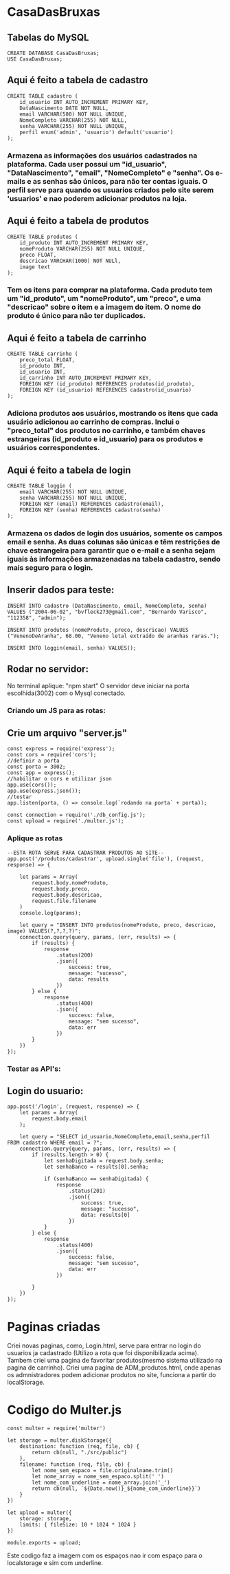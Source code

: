 # CasaDasBruxas

<h2>Tabelas do MySQL</h2>


````
CREATE DATABASE CasaDasBruxas;
USE CasaDasBruxas;
````
<h2>Aqui é feito a tabela de cadastro</h2>

````
CREATE TABLE cadastro (
    id_usuario INT AUTO_INCREMENT PRIMARY KEY,
    DataNascimento DATE NOT NULL,
    email VARCHAR(500) NOT NULL UNIQUE,
    NomeCompleto VARCHAR(255) NOT NULL,
    senha VARCHAR(255) NOT NULL UNIQUE,
    perfil enum('admin', 'usuario') default('usuario')
);
````
<h3>Armazena as informações dos usuários cadastrados na plataforma. Cada user possui um "id_usuario", "DataNascimento", "email", "NomeCompleto" e "senha". Os e-mails e as senhas são únicos, para não ter contas iguais. O perfil serve para quando os usuarios criados pelo site serem 'usuarios' e nao poderem adicionar produtos na loja.</h3>

<h2>Aqui é feito a tabela de produtos</h2>

````
CREATE TABLE produtos (
    id_produto INT AUTO_INCREMENT PRIMARY KEY,
    nomeProduto VARCHAR(255) NOT NULL UNIQUE,
    preco FLOAT,
    descricao VARCHAR(1000) NOT NULl,
    image text
);
````
<h3>Tem os itens para comprar na plataforma. Cada produto tem um "id_produto", um "nomeProduto", um "preco", e uma "descricao" sobre o item e a imagem do item. O nome do produto é único para não ter duplicados.</h3>

<h2>Aqui é feito a tabela de carrinho</h2>

````
CREATE TABLE carrinho (
    preco_total FLOAT,
    id_produto INT,
    id_usuario INT,
    id_carrinho INT AUTO_INCREMENT PRIMARY KEY,
    FOREIGN KEY (id_produto) REFERENCES produtos(id_produto),
    FOREIGN KEY (id_usuario) REFERENCES cadastro(id_usuario)
);
````
<h3>Adiciona produtos aos usuários, mostrando os itens que cada usuário adicionou ao carrinho de compras. Inclui o "preco_total" dos produtos no carrinho, e também chaves estrangeiras (id_produto e id_usuario) para os produtos e usuários correspondentes.</h3>

<h2>Aqui é feito a tabela de login</h2>

````
CREATE TABLE loggin (
    email VARCHAR(255) NOT NULL UNIQUE,
    senha VARCHAR(255) NOT NULL UNIQUE,
    FOREIGN KEY (email) REFERENCES cadastro(email),
    FOREIGN KEY (senha) REFERENCES cadastro(senha)
);
````
<h3>Armazena os dados de login dos usuários, somente os campos email e senha. As duas colunas são únicas e têm restrições de chave estrangeira para garantir que o e-mail e a senha sejam iguais às informações armazenadas na tabela cadastro, sendo mais seguro para o login.</h3>

<h2>Inserir dados para teste:</h2>

````
INSERT INTO cadastro (DataNascimento, email, NomeCompleto, senha) VALUES ("2004-06-02", "bvfleck273@gmail.com", "Bernardo Varisco", "112358", "admin");

INSERT INTO produtos (nomeProduto, preco, descricao) VALUES ("VenenoDeAranha", 68.00, "Veneno letal extraído de aranhas raras.");

INSERT INTO loggin(email, senha) VALUES();
````
<h2>Rodar no servidor:</h2>
No terminal aplique:
"npm start"
O servidor deve iniciar na porta escolhida(3002) com o Mysql conectado.

<h3>Criando um JS para as rotas:</h3>
<h2>Crie um arquivo "server.js"</h2>

````
const express = require('express');
const cors = require('cors');
//definir a porta
const porta = 3002;
const app = express();
//habilitar o cors e utilizar json
app.use(cors());
app.use(express.json());
//testar
app.listen(porta, () => console.log(`rodando na porta` + porta));

const connection = require('./db_config.js');
const upload = require('./multer.js'); 

````
<h3>Aplique as rotas</h3>

````
--ESTA ROTA SERVE PARA CADASTRAR PRODUTOS AO SITE--
app.post('/produtos/cadastrar', upload.single('file'), (request, response) => {
       
    let params = Array(
        request.body.nomeProduto,
        request.body.preco,
        request.body.descricao,
        request.file.filename
    )
    console.log(params);
    
    let query = "INSERT INTO produtos(nomeProduto, preco, descricao, image) VALUES(?,?,?,?)";
    connection.query(query, params, (err, results) => {
        if (results) {
            response
                .status(200)
                .json({
                    success: true,
                    message: "sucesso",
                    data: results
                })
        } else {
            response
                .status(400)
                .json({
                    success: false,
                    message: "sem sucesso",
                    data: err
                })
        }
    })
});
````
<h3>Testar as API's:</h3>
<h2>Login do usuario:</h2>

````
app.post('/login', (request, response) => {
    let params = Array(
        request.body.email
    );
   
    let query = "SELECT id_usuario,NomeCompleto,email,senha,perfil FROM cadastro WHERE email = ?";
    connection.query(query, params, (err, results) => {
        if (results.length > 0) {
            let senhaDigitada = request.body.senha;
            let senhaBanco = results[0].senha;

            if (senhaBanco == senhaDigitada) {
                response
                    .status(201)
                    .json({
                        success: true,
                        message: "sucesso",
                        data: results[0]
                    })
            }
        } else {
            response
                .status(400)
                .json({
                    success: false,
                    message: "sem sucesso",
                    data: err
                })

        }
    })
});
````

<h1>Paginas criadas</h1>
<p>Criei novas paginas, como, Login.html, serve para entrar no login do usuarios ja cadastrado (Utilizo a rota que foi disponibilizada acima). Tambem criei uma pagina de favoritar produtos(mesmo sistema utilizado na pagina de carrinho). Criei uma pagina de ADM_produtos.html, onde apenas os admnistradores podem adicionar produtos no site, funciona a partir do localStorage.</p>  

<h1>Codigo do Multer.js</h1>

````
const multer = require('multer')

let storage = multer.diskStorage({
    destination: function (req, file, cb) {
        return cb(null, "./src/public")
    },
    filename: function (req, file, cb) {
        let nome_sem_espaco = file.originalname.trim()
        let nome_array = nome_sem_espaco.split(' ')
        let nome_com_underline = nome_array.join('_')
        return cb(null, `${Date.now()}_${nome_com_underline}}`)
    }
})

let upload = multer({
    storage: storage,
    limits: { fileSize: 10 * 1024 * 1024 }
})

module.exports = upload;

````
<p>Este codigo faz a imagem com os espaços nao ir com espaço para o localstorage e sim com underline.</p>
